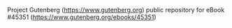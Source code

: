 Project Gutenberg (https://www.gutenberg.org) public repository for eBook #45351 (https://www.gutenberg.org/ebooks/45351)
